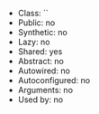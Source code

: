 - Class: ``
- Public: no
- Synthetic: no
- Lazy: no
- Shared: yes
- Abstract: no
- Autowired: no
- Autoconfigured: no
- Arguments: no
- Used by: no
